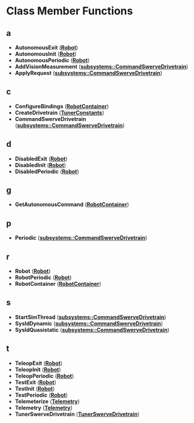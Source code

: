 
# Class Member Functions



## a

* **AutonomousExit** ([**Robot**](classRobot.md))
* **AutonomousInit** ([**Robot**](classRobot.md))
* **AutonomousPeriodic** ([**Robot**](classRobot.md))
* **AddVisionMeasurement** ([**subsystems::CommandSwerveDrivetrain**](classsubsystems_1_1CommandSwerveDrivetrain.md))
* **ApplyRequest** ([**subsystems::CommandSwerveDrivetrain**](classsubsystems_1_1CommandSwerveDrivetrain.md))


## c

* **ConfigureBindings** ([**RobotContainer**](classRobotContainer.md))
* **CreateDrivetrain** ([**TunerConstants**](classTunerConstants.md))
* **CommandSwerveDrivetrain** ([**subsystems::CommandSwerveDrivetrain**](classsubsystems_1_1CommandSwerveDrivetrain.md))


## d

* **DisabledExit** ([**Robot**](classRobot.md))
* **DisabledInit** ([**Robot**](classRobot.md))
* **DisabledPeriodic** ([**Robot**](classRobot.md))


## g

* **GetAutonomousCommand** ([**RobotContainer**](classRobotContainer.md))


## p

* **Periodic** ([**subsystems::CommandSwerveDrivetrain**](classsubsystems_1_1CommandSwerveDrivetrain.md))


## r

* **Robot** ([**Robot**](classRobot.md))
* **RobotPeriodic** ([**Robot**](classRobot.md))
* **RobotContainer** ([**RobotContainer**](classRobotContainer.md))


## s

* **StartSimThread** ([**subsystems::CommandSwerveDrivetrain**](classsubsystems_1_1CommandSwerveDrivetrain.md))
* **SysIdDynamic** ([**subsystems::CommandSwerveDrivetrain**](classsubsystems_1_1CommandSwerveDrivetrain.md))
* **SysIdQuasistatic** ([**subsystems::CommandSwerveDrivetrain**](classsubsystems_1_1CommandSwerveDrivetrain.md))


## t

* **TeleopExit** ([**Robot**](classRobot.md))
* **TeleopInit** ([**Robot**](classRobot.md))
* **TeleopPeriodic** ([**Robot**](classRobot.md))
* **TestExit** ([**Robot**](classRobot.md))
* **TestInit** ([**Robot**](classRobot.md))
* **TestPeriodic** ([**Robot**](classRobot.md))
* **Telemeterize** ([**Telemetry**](classTelemetry.md))
* **Telemetry** ([**Telemetry**](classTelemetry.md))
* **TunerSwerveDrivetrain** ([**TunerSwerveDrivetrain**](classTunerSwerveDrivetrain.md))




